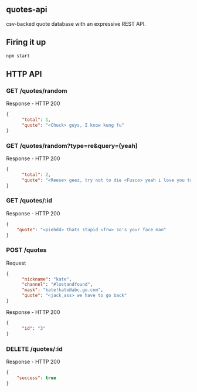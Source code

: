 quotes-api
----------
csv-backed quote database with an expressive REST API.

Firing it up
------------
```bash
npm start
```

HTTP API
--------

### GET /quotes/random
Response - HTTP 200
```json
{
      "total": 1,
      "quote": "<Chuck> guys, I know kung fu"
}
```

### GET /quotes/random?type=re&query=(yeah)
Response - HTTP 200
```json
{
      "total": 2,
      "quote": "<Reese> geez, try not to die <Fusco> yeah i love you too"
}
```

### GET /quotes/:id
Response - HTTP 200
```json
{
    "quote": "<piehdd> thats stupid <frw> so's your face man"
}
```

### POST /quotes
Request
```json
{
      "nickname": "kate",
      "channel": "#lostandfound",
      "mask": "kate!kate@abc.go.com",
      "quote": "<jack_ass> we have to go back"
}
```
Response - HTTP 200
```json
{
      "id": "3"
}
```

### DELETE /quotes/:id
Response - HTTP 200
```json
{
    "success": true
}
```